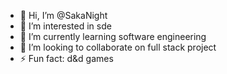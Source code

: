 - 👋 Hi, I’m @SakaNight
- 👀 I’m interested in sde
- 🌱 I’m currently learning software engineering
- 💞️ I’m looking to collaborate on full stack project
- ⚡ Fun fact: d&d games

<!---
SakaNight/SakaNight is a ✨ special ✨ repository because its `README.md` (this file) appears on your GitHub profile.
You can click the Preview link to take a look at your changes.
--->
